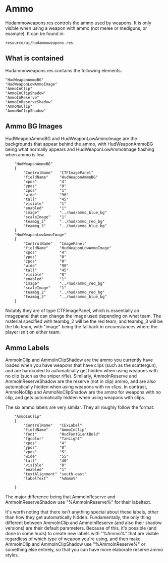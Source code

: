 # Ammo

Hudammoweapons.res controls the ammo used by weapons. It is only visible when using a weapon with ammo (not melee or mediguns, or example). It can be found in:
```
resource/ui/hudammoweapons.res
```

## What is contained

Hudammoweapons.res contains the following elements:
```
"HudWeaponAmmoBG"
"HudWeaponLowAmmoImage"
"AmmoInClip"
"AmmoInClipShadow"
"AmmoInReserve"
"AmmoInReserveShadow"
"AmmoNoClip"
"AmmoNoClipShadow"
```

## Ammo BG Images

HudWeaponAmmoBG and HudWeaponLowAmmoImage are the backgrounds that appear behind the ammo, with HudWeaponAmmoBG being what normally appears and HudWeaponLowAmmoImage flashing when ammo is low.

```
	"HudWeaponAmmoBG"
	{
		"ControlName"	"CTFImagePanel"
		"fieldName"		"HudWeaponAmmoBG"
		"xpos"			"4"
		"ypos"			"0"
		"zpos"			"1"
		"wide"			"90"
		"tall"			"45"
		"visible"		"1"
		"enabled"		"1"
		"image"			"../hud/ammo_blue_bg"
		"scaleImage"	"1"	
		"teambg_2"		"../hud/ammo_red_bg"
		"teambg_3"		"../hud/ammo_blue_bg"	
	}
	"HudWeaponLowAmmoImage"
	{
		"ControlName"	"ImagePanel"
		"fieldName"		"HudWeaponLowAmmoImage"
		"xpos"			"4"
		"ypos"			"0"
		"zpos"			"0"
		"wide"			"90"
		"tall"			"45"
		"visible"		"0"
		"enabled"		"1"
		"image"			"../hud/ammo_red_bg"
		"scaleImage"	"1"	
		"teambg_2"		"../hud/ammo_red_bg"
		"teambg_3"		"../hud/ammo_blue_bg"	
	}
```

Notably they are of type CTFImagePanel, which is essentially an imagepanel that can change the image used depending on what team. The material specified with teambg_2 will be the red team, and teambg_3 will be the blu team, with "image" being the fallback in circumstances where the player isn't on either team.

## Ammo Labels

AmmoInClip and AmmoInClipShadow are the ammo you currently have loaded when you have weapons that have clips (such as the scattergun), and are hardcoded to automatically get hidden when using weapons with no clip (such as the sniper rifle). Similarly, AmmoInReserve and AmmoInReserveShadow are the reserve (not in clip) ammo, and are also automatically hidden when using weapons with no clips. In contrast, AmmoNoClip and AmmoNoClipShadow are the ammo for weapons with no clip, and gets automatically hidden when using weapons with clips.

The six ammo labels are very similar. They all roughly follow the format:
```
	"AmmoInClip"
	{
		"ControlName"	"CExLabel"
		"fieldName"		"AmmoInClip"
		"font"			"HudFontGiantBold"
		"fgcolor"		"TanLight"
		"xpos"			"4"
		"ypos"			"0"
		"zpos"			"5"
		"wide"			"55"
		"tall"			"40"
		"visible"		"0"
		"enabled"		"1"
		"textAlignment"	"south-east"	
		"labelText"		"%Ammo%"
		
	}
```
The major difference being that AmmoInReserve and AmmoInReserveShadow use "%AmmoInReserve%" for their labeltext.

It's worth noting that there isn't anything special about these labels, other than how they get automatically hidden. Fundamentally, the only thing different between AmmoInClip and AmmoInReserve (and also their shadow versions) are their default parameters. Because of this, it's possible (and done in some huds) to create new labels with "%Ammo%" that are visible regardless of which type of weapon you're using, and then make AmmoInClip and AmmoInClipShadow use "%AmmoInReserve%" or something else entirely, so that you can have more elaborate reserve ammo styles.